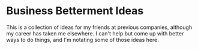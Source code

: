 # Business Betterment Ideas
This is a collection of ideas for my friends at previous companies, although my career has taken me elsewhere. I can't help but come up with better ways to do things, and I'm notating some of those ideas here.
